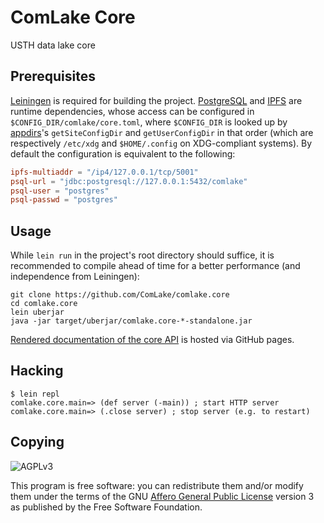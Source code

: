 # ComLake Core

USTH data lake core

## Prerequisites

[Leiningen](https://leiningen.org) is required for building the project.
[PostgreSQL](https://www.postgresql.org) and [IPFS](https://ipfs.io)
are runtime dependencies, whose access can be configured
in `$CONFIG_DIR/comlake/core.toml`, where `$CONFIG_DIR` is looked up
by [appdirs](https://github.com/harawata/appdirs)'s `getSiteConfigDir`
and `getUserConfigDir` in that order (which are respectively `/etc/xdg`
and `$HOME/.config` on XDG-compliant systems).  By default the configuration
is equivalent to the following:

```toml
ipfs-multiaddr = "/ip4/127.0.0.1/tcp/5001"
psql-url = "jdbc:postgresql://127.0.0.1:5432/comlake"
psql-user = "postgres"
psql-passwd = "postgres"
```

## Usage

While `lein run` in the project's root directory should suffice,
it is recommended to compile ahead of time for a better performance
(and independence from Leiningen):

    git clone https://github.com/ComLake/comlake.core
    cd comlake.core
    lein uberjar
    java -jar target/uberjar/comlake.core-*-standalone.jar

[Rendered documentation of the core API][doc] is hosted via GitHub pages.

## Hacking

    $ lein repl
    comlake.core.main=> (def server (-main)) ; start HTTP server
    comlake.core.main=> (.close server) ; stop server (e.g. to restart)

## Copying

![AGPLv3](https://www.gnu.org/graphics/agplv3-155x51.png)

This program is free software: you can redistribute them and/or modify them
under the terms of the GNU [Affero General Public License][agplv3] version 3
as published by the Free Software Foundation.

[doc]: https://comlake.github.io/comlake.core/api.html
[agplv3]: https://www.gnu.org/licenses/agpl-3.0.html
